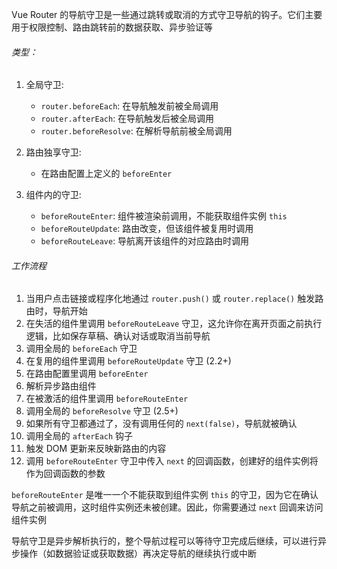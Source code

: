 Vue Router 的导航守卫是一些通过跳转或取消的方式守卫导航的钩子。它们主要用于权限控制、路由跳转前的数据获取、异步验证等

###### 类型：

1. 全局守卫:

   - `router.beforeEach`: 在导航触发前被全局调用
   - `router.afterEach`: 在导航触发后被全局调用
   - `router.beforeResolve`: 在解析导航前被全局调用

2. 路由独享守卫:

   - 在路由配置上定义的 `beforeEnter`

3. 组件内的守卫:
   - `beforeRouteEnter`: 组件被渲染前调用，不能获取组件实例 `this`
   - `beforeRouteUpdate`: 路由改变，但该组件被复用时调用
   - `beforeRouteLeave`: 导航离开该组件的对应路由时调用

###### 工作流程

1. 当用户点击链接或程序化地通过 `router.push()` 或 `router.replace()` 触发路由时，导航开始
2. 在失活的组件里调用 `beforeRouteLeave` 守卫，这允许你在离开页面之前执行逻辑，比如保存草稿、确认对话或取消当前导航
3. 调用全局的 `beforeEach` 守卫
4. 在复用的组件里调用 `beforeRouteUpdate` 守卫 (2.2+)
5. 在路由配置里调用 `beforeEnter`
6. 解析异步路由组件
7. 在被激活的组件里调用 `beforeRouteEnter`
8. 调用全局的 `beforeResolve` 守卫 (2.5+)
9. 如果所有守卫都通过了，没有调用任何的 `next(false)`，导航就被确认
10. 调用全局的 `afterEach` 钩子
11. 触发 DOM 更新来反映新路由的内容
12. 调用 `beforeRouteEnter` 守卫中传入 `next` 的回调函数，创建好的组件实例将作为回调函数的参数

`beforeRouteEnter` 是唯一一个不能获取到组件实例 `this` 的守卫，因为它在确认导航之前被调用，这时组件实例还未被创建。因此，你需要通过 `next` 回调来访问组件实例

导航守卫是异步解析执行的，整个导航过程可以等待守卫完成后继续，可以进行异步操作（如数据验证或获取数据）再决定导航的继续执行或中断

